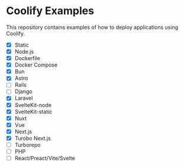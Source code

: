 # Coolify Examples
This repository contains examples of how to deploy applications using Coolify.

- [x] Static
- [x] Node.js
- [x] Dockerfile
- [x] Docker Compose
- [x] Bun
- [x] Astro
- [ ] Rails 
- [ ] Django
- [x] Laravel
- [x] SvelteKit-node
- [x] SvelteKit-static
- [x] Nuxt
- [x] Vue
- [x] Next.js
- [x] Turobo Next.js
- [ ] Turborepo
- [ ] PHP
- [ ] React/Preact/Vite/Svelte
